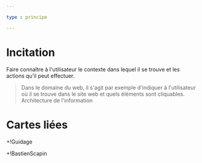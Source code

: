 ```yaml
---

type : principe

---
```


# Incitation

Faire connaître à l'utilisateur le contexte dans lequel il se trouve et les actions qu'il peut effectuer.
> Dans le domaine du web, il s'agit par exemple d'indiquer à l'utilisateur où il se trouve dans le site web et quels éléments sont cliquables. Architecture de l'information

# Cartes liées

+!Guidage

+!BastienScapin
